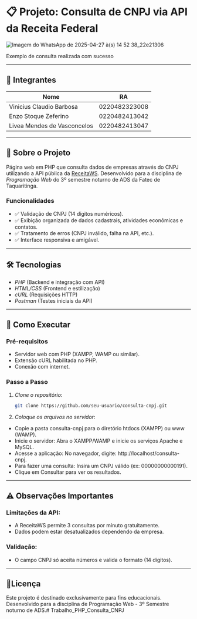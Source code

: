 # 📋 Projeto: Consulta de CNPJ via API da Receita Federal

![Imagem do WhatsApp de 2025-04-27 à(s) 14 52 38_22e21306](https://github.com/user-attachments/assets/52edea25-a4f8-4b8d-b977-2f12aaf9e772)


Exemplo de consulta realizada com sucesso

---

## 👥 Integrantes
| Nome                          | RA               |
|-------------------------------|------------------|
| Vinicius Claudio Barbosa      | 0220482323008    |
| Enzo Stoque Zeferino          | 0220482413042    |
| Livea Mendes de Vasconcelos   | 0220482413047    |

---

## 🚀 Sobre o Projeto
Página web em PHP que consulta dados de empresas através do CNPJ utilizando a API pública da [ReceitaWS](https://receitaws.com.br). Desenvolvido para a disciplina de *Programação Web* do 3º semestre noturno de ADS da Fatec de Taquaritinga.

### Funcionalidades
- ✅ Validação de CNPJ (14 dígitos numéricos).
- ✅ Exibição organizada de dados cadastrais, atividades econômicas e contatos.
- ✅ Tratamento de erros (CNPJ inválido, falha na API, etc.).
- ✅ Interface responsiva e amigável.

---

## 🛠 Tecnologias
- *PHP* (Backend e integração com API)
- *HTML/CSS* (Frontend e estilização)
- *cURL* (Requisições HTTP)
- *Postman* (Testes iniciais da API)

---

## 📌 Como Executar

### Pré-requisitos
- Servidor web com PHP (XAMPP, WAMP ou similar).
- Extensão cURL habilitada no PHP.
- Conexão com internet.

### Passo a Passo
1. *Clone o repositório*:
   ```bash
   git clone https://github.com/seu-usuario/consulta-cnpj.git

2. *Coloque os arquivos no servidor*:
- Copie a pasta consulta-cnpj para o diretório htdocs (XAMPP) ou www (WAMP).
- Inicie o servidor: Abra o XAMPP/WAMP e inicie os serviços Apache e MySQL.
- Acesse a aplicação: No navegador, digite: http://localhost/consulta-cnpj.
- Para fazer uma consulta: Insira um CNPJ válido (ex: 00000000000191).
- Clique em Consultar para ver os resultados.

--- 

## ⚠ Observações Importantes

### Limitações da API:
- A ReceitaWS permite 3 consultas por minuto gratuitamente.
- Dados podem estar desatualizados dependendo da empresa.

### Validação:
- O campo CNPJ só aceita números e valida o formato (14 dígitos).

---

## 📄Licença
Este projeto é destinado exclusivamente para fins educacionais.
Desenvolvido para a disciplina de Programação Web - 3º Semestre noturno de ADS.# Trabalho_PHP_Consulta_CNPJ
